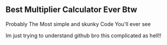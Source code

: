 ## Best Multiplier Calculator Ever Btw

Probably The Most simple and skunky Code You'll ever see

Im just trying to understand github bro this complicated as hell!!
